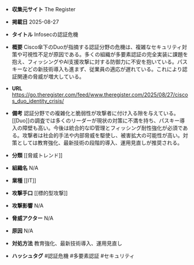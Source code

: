 - **収集元サイト**
The Register

- **掲載日**
2025-08-27

- **タイトル**
Infosecの認証危機

- **概要**
Cisco傘下のDuoが指摘する認証分野の危機は、複雑なセキュリティ対策や可視性不足が原因である。多くの組織が多要素認証の完全実装に課題を抱え、フィッシングやAI支援攻撃に対する防御力に不安を抱いている。パスキーなどの新技術導入も進まず、従業員の適応が遅れている。これにより認証関連の脅威が増大している。

- **URL**
https://go.theregister.com/feed/www.theregister.com/2025/08/27/ciscos_duo_identity_crisis/

- **備考**
認証分野での複雑化と脆弱性が攻撃者に付け入る隙を与えている。[[Duo]]の調査では多くのリーダーが現状の対策に不満を持ち、パスキー導入の障壁も高い。今後は統合的なID管理とフィッシング耐性強化が必須である。攻撃者は社会的手法や内部脅威を駆使し、被害拡大の可能性が高い。対策としては教育強化、最新技術の段階的導入、運用見直しが推奨される。

- **分類**
[[脅威トレンド]]

- **組織名**
N/A

- **業種**
[[IT]]

- **攻撃手口**
[[標的型攻撃]]

- **攻撃影響**
N/A

- **脅威アクター**
N/A

- **原因**
N/A

- **対処方法**
教育強化、最新技術導入、運用見直し

- **ハッシュタグ**
#認証危機 #多要素認証 #セキュリティ
